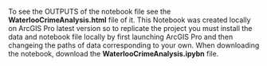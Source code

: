 To see the OUTPUTS of the notebook file see the **WaterlooCrimeAnalysis.html** file of it. This Notebook was created locally on ArcGIS Pro latest version so to replicate the project you must install the data and notebook file locally by first launching ArcGIS Pro and then changeing the paths of data corresponding to your own. When downloading the notebook, download the **WaterlooCrimeAnalysis.ipybn** file. 
